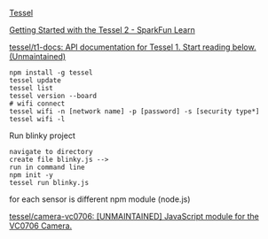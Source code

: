 [Tessel](https://github.com/tessel)

[Getting Started with the Tessel 2 - SparkFun Learn](https://learn.sparkfun.com/tutorials/getting-started-with-the-tessel-2/what-is-the-tessel-2)



[tessel/t1-docs: API documentation for Tessel 1. Start reading below. (Unmaintained)](https://github.com/tessel/t1-docs)

```shell
npm install -g tessel 
tessel update 
tessel list 
tessel version --board
# wifi connect
tessel wifi -n [network name] -p [password] -s [security type*]
tessel wifi -l

```

Run blinky project

```shell
navigate to directory 
create file blinky.js --> 
run in command line 
npm init -y 
tessel run blinky.js
```

for each sensor is different npm module (node.js)

[tessel/camera-vc0706: \[UNMAINTAINED\] JavaScript module for the VC0706 Camera.](https://github.com/tessel/camera-vc0706)